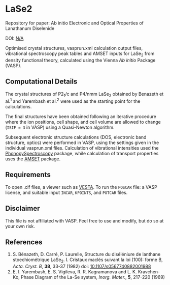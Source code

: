 # LaSe2


Repository for paper:  Ab initio Electronic and Optical Properties of Lanathanum Diselenide

DOI: [N/A](N/A)

Optimised crystal structures, vasprun.xml calculation output files, vibrational spectroscopy peak tables and AMSET inputs for LaSe<sub>2</sub> from density functional theory, calculated using the Vienna *Ab initio* Package (VASP).

Computational Details
-----------------------
The crystal structures of P2<sub>1</sub>/c and P4/nmm LaSe<sub>2</sub> obtained by Benazeth et al.<sup>1</sup> and Yarembash et al.<sup>2</sup> were used as the starting point for the calculations.

The final structures have been obtained following an iterative procedure where the ion positions, cell shape, and cell volume are allowed to change (`ISIF = 3` in VASP) using a Quasi-Newton algorithm.

Subsequent electronic structure calculations (DOS, electronic band structure, optics) were performed in VASP, using the settings given in the individual vasprun.xml files. Calculation of vibrational intensities used the [PhonopySpectroscopy](https://github.com/JMSkelton/Phonopy-Spectroscopy) package, while calculation of transport properties uses the [AMSET](https://hackingmaterials.lbl.gov/amset/) package.

Requirements
------
To open .cif files, a viewer such as [VESTA](http://jp-minerals.org/vesta/en/).
To run the `POSCAR` file: a VASP license, and suitable input `INCAR`, `KPOINTS`, and `POTCAR` files.

Disclaimer
------
This file is not affiliated with VASP. Feel free to use and modify, but do so at your own risk.


References
-------
1. S. Bénazeth, D. Carré, P. Laurelle, Structure du diséléniure de lanthane stoechiométrique LaSe<sub>2</sub>. I. Cristaux maclés suivant la loi (100): forme B, *Acta. Cryst. B*, **38**, 33-37 (1982) doi: [10.1107/s0567740882001988](https://scripts.iucr.org/cgi-bin/paper?S0567740882001988)
2. E. I. Yarembash, E. S. Vigileva, R. R. Kagramanova and L. K. Kravchen-Ko, Phase Diagram of the La-Se system, *Inorg. Mater.*, **5**, 217-220 (1969) 
